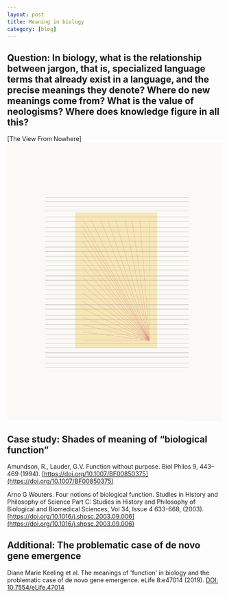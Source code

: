 ```yaml
---
layout: post
title: Meaning in biology
category: [blog]
---
```


## Question: In biology, what is the relationship between jargon, that is, specialized language terms that already exist in a language, and the precise meanings they denote? Where do new meanings come from? What is the value of neologisms? Where does knowledge figure in all this?


[The View From Nowhere]<img align="center" width="500" src="/Images/TheViewFromNowhere.png">


## Case study: Shades of meaning of “biological function” 

Amundson, R., Lauder, G.V. Function without purpose. Biol Philos 9, 443–469 (1994). [https://doi.org/10.1007/BF00850375](https://doi.org/10.1007/BF00850375)

Arno G Wouters. Four notions of biological function. Studies in History and Philosophy of Science Part C: Studies in History and Philosophy of Biological and Biomedical Sciences, Vol 34, Issue 4 633-668, (2003). [https://doi.org/10.1016/j.shpsc.2003.09.006](https://doi.org/10.1016/j.shpsc.2003.09.006)

## Additional: The problematic case of de novo gene emergence

Diane Marie Keeling et al. The meanings of 'function' in biology and the problematic case of de novo gene emergence. eLife  8:e47014 (2019). [DOI: 10.7554/eLife.47014](https://doi.org/10.7554/eLife.47014.001)










  
